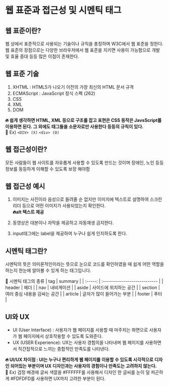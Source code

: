 # 웹 표준과 접근성 및 시멘틱 태그

## 웹 표준이란?
웹 상에서 표준적으로 사용되는 기술이나 규칙을 총칭하며 W3C에서 웹 표준을 정한다. 웹 표준의 장점으로는 다양한 브라우저에서 웹 표준을 지키면 사용이 가능함으로 개발 및 효율 증대 등등 많은 이점이 존재한다.

## 웹 표준 기술
1. XHTML : HTML5가 나오기 이전의 가장 최신의 HTML 문서 규격
2. ECMAScript : JavaScript 정식 스펙 (262)
3. CSS 
4. XML   
5. DOM

**🔥 쉽게 생각하면 HTML, XML 등으로 구조를 잡고 표현은 CSS 동작은 JavsScript를 이용하면 된다. 그 외에도 태그들을 소문자로만 사용한다 등등의 규칙이 있다.**   
🧩 Ex) `<DIV> (X)` `<div> (O)`

## 웹 접근성이란?

모든 사람들이 웹 사이트를 자유롭게 사용할 수 있도록 만드는 것이며 장애인, 노인 등등 정보를 동등하게 이해할 수 있도록 보장 해야함

## 웹 접근성 예시
1. 이미지는 사진이라 음성으로 들려줄 순 없지만 이미지에 텍스트로 설명하여 스크린 리더 등으로 어떤 이미지가 사용되었는지 확인한다.   
**🔥alt 텍스트 제공**

2. 동영상은 대본이나 자막을 제공하고 자동재생 금지한다.

2. input태그에는 label을 제공하여 누구나 쉽게 인지하도록 한다.

## 시멘틱 태그란?
시멘틱의 뜻은 의미론적인이라는 뜻으로 눈으로 코드를 확인하였을 때 쉽게 어떤 역할을 하는지 한눈에 알아볼 수 있게 하는 태그입니다.

🧩 시멘틱 태그의 종류
|   tag   | summary                      |
| :-----: | :--------------------------- |
| header  | 헤더                         |
|   nav   | 내비게이션                   |
|  aside  | 사이드에 위치하는 공간       |
| section | 여러 중심 내용을 감싸는 공간 |
| article | 글자가 많이 들어가는 부분    |
| footer  | 푸터                        |

## UI와 UX
- UI (User Interface) : 사용자가 웹 페이지를 사용할 때 마주치는 화면으로 사용자가 웹 페이지에서 상호작용할 수 있도록 도와준다.
- UX (USER Experience): UX는 사용자 경험의을 나타내며 웹 페이지를 사용하면서 직간접적으로 느끼는 종합적인 만족도를 나타낸다.

**🔥 UI/UX 차이점 : UI는 누구나 편리하게 웹 페이지를 이용할 수 있도록 시각적으로 디자인 되어있는 부분이며 UX 디자인과는 사용자의 경험이나 만족도는 고려하지 않는다.**   
🧩 Ex) 검정 배경에 글씨 색깔을 #FFFFFF를 사용해서 디자인 한 글씨를 눈이 덜 피곤하게 #FDFDFD를 사용하면 UX까지 고려한 부분이 된다.